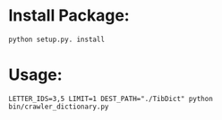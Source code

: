 # Install Package:

```
python setup.py. install
```


# Usage:
```
LETTER_IDS=3,5 LIMIT=1 DEST_PATH="./TibDict" python bin/crawler_dictionary.py
```



